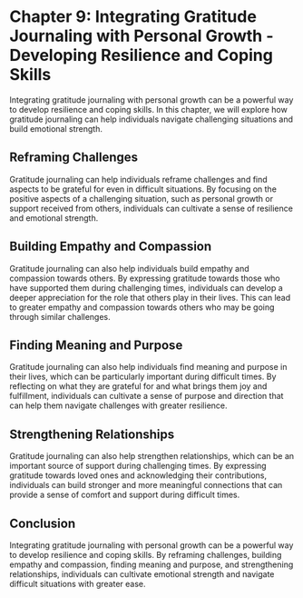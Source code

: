Chapter 9: Integrating Gratitude Journaling with Personal Growth - Developing Resilience and Coping Skills
==========================================================================================================

Integrating gratitude journaling with personal growth can be a powerful way to develop resilience and coping skills. In this chapter, we will explore how gratitude journaling can help individuals navigate challenging situations and build emotional strength.

Reframing Challenges
--------------------

Gratitude journaling can help individuals reframe challenges and find aspects to be grateful for even in difficult situations. By focusing on the positive aspects of a challenging situation, such as personal growth or support received from others, individuals can cultivate a sense of resilience and emotional strength.

Building Empathy and Compassion
-------------------------------

Gratitude journaling can also help individuals build empathy and compassion towards others. By expressing gratitude towards those who have supported them during challenging times, individuals can develop a deeper appreciation for the role that others play in their lives. This can lead to greater empathy and compassion towards others who may be going through similar challenges.

Finding Meaning and Purpose
---------------------------

Gratitude journaling can also help individuals find meaning and purpose in their lives, which can be particularly important during difficult times. By reflecting on what they are grateful for and what brings them joy and fulfillment, individuals can cultivate a sense of purpose and direction that can help them navigate challenges with greater resilience.

Strengthening Relationships
---------------------------

Gratitude journaling can also help strengthen relationships, which can be an important source of support during challenging times. By expressing gratitude towards loved ones and acknowledging their contributions, individuals can build stronger and more meaningful connections that can provide a sense of comfort and support during difficult times.

Conclusion
----------

Integrating gratitude journaling with personal growth can be a powerful way to develop resilience and coping skills. By reframing challenges, building empathy and compassion, finding meaning and purpose, and strengthening relationships, individuals can cultivate emotional strength and navigate difficult situations with greater ease.
